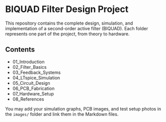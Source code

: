# BIQUAD Filter Design Project

This repository contains the complete design, simulation, and implementation of a second-order active filter (BIQUAD). Each folder represents one part of the project, from theory to hardware.

## Contents

- 01_Introduction
- 02_Filter_Basics
- 03_Feedback_Systems
- 04_LTspice_Simulation
- 05_Circuit_Design
- 06_PCB_Fabrication
- 07_Hardware_Setup
- 08_References

You may add your simulation graphs, PCB images, and test setup photos in the `images/` folder and link them in the Markdown files.
